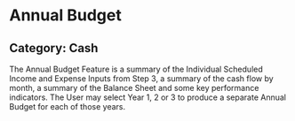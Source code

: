 # Annual Budget
## Category: Cash
The Annual Budget Feature is a summary of the Individual Scheduled Income and Expense Inputs from Step 3, a summary of the cash flow by month, a summary of the Balance Sheet and some key performance indicators.
The User may select Year 1, 2 or 3 to produce a separate Annual Budget for each of those years.
